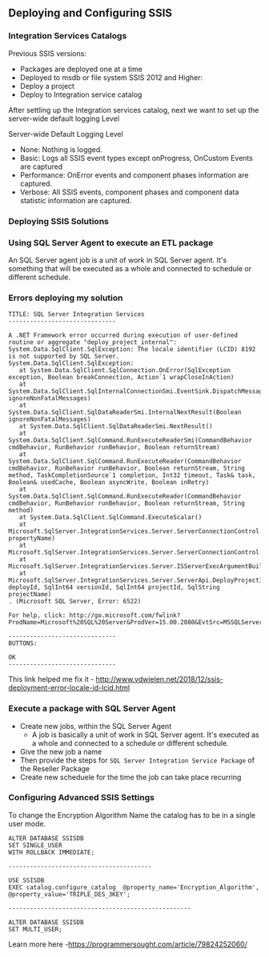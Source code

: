 ## Deploying and Configuring SSIS
### Integration Services Catalogs
Previous SSIS versions:
-   Packages are deployed one at a time
-   Deployed to msdb or file system
SSIS 2012 and Higher:
-   Deploy a project
-   Deploy to Integration service catalog

After settling up the Integration services catalog, next we want to set up the server-wide default logging Level

Server-wide Default Logging Level
-   None: Nothing is logged.
-   Basic: Logs all SSIS event types except onProgress, OnCustom Events are captured
-   Performance: OnError events and component phases information are captured.
-   Verbose: All SSIS events, component phases and component data statistic information are captured.

### Deploying SSIS Solutions

### Using SQL Server Agent to execute an ETL package
An SQL Server agent job is a unit of work in SQL Server agent. It's something that will be executed as a whole and connected to schedule or different schedule.

### Errors deploying my solution

```
TITLE: SQL Server Integration Services
------------------------------

A .NET Framework error occurred during execution of user-defined routine or aggregate "deploy_project_internal": 
System.Data.SqlClient.SqlException: The locale identifier (LCID) 8192 is not supported by SQL Server.
System.Data.SqlClient.SqlException: 
   at System.Data.SqlClient.SqlConnection.OnError(SqlException exception, Boolean breakConnection, Action`1 wrapCloseInAction)
   at System.Data.SqlClient.SqlInternalConnectionSmi.EventSink.DispatchMessages(Boolean ignoreNonFatalMessages)
   at System.Data.SqlClient.SqlDataReaderSmi.InternalNextResult(Boolean ignoreNonFatalMessages)
   at System.Data.SqlClient.SqlDataReaderSmi.NextResult()
   at System.Data.SqlClient.SqlCommand.RunExecuteReaderSmi(CommandBehavior cmdBehavior, RunBehavior runBehavior, Boolean returnStream)
   at System.Data.SqlClient.SqlCommand.RunExecuteReader(CommandBehavior cmdBehavior, RunBehavior runBehavior, Boolean returnStream, String method, TaskCompletionSource`1 completion, Int32 timeout, Task& task, Boolean& usedCache, Boolean asyncWrite, Boolean inRetry)
   at System.Data.SqlClient.SqlCommand.RunExecuteReader(CommandBehavior cmdBehavior, RunBehavior runBehavior, Boolean returnStream, String method)
   at System.Data.SqlClient.SqlCommand.ExecuteScalar()
   at Microsoft.SqlServer.IntegrationServices.Server.ServerConnectionControl.GetServerProperty(String propertyName)
   at Microsoft.SqlServer.IntegrationServices.Server.ServerConnectionControl.GetSchemaVersion()
   at Microsoft.SqlServer.IntegrationServices.Server.ISServerExecArgumentBuilder.ToString()
   at Microsoft.SqlServer.IntegrationServices.Server.ServerApi.DeployProjectInternal(SqlInt64 deployId, SqlInt64 versionId, SqlInt64 projectId, SqlString projectName)
. (Microsoft SQL Server, Error: 6522)

For help, click: http://go.microsoft.com/fwlink?ProdName=Microsoft%20SQL%20Server&ProdVer=15.00.2080&EvtSrc=MSSQLServer&EvtID=6522&LinkId=20476

------------------------------
BUTTONS:

OK
------------------------------

```

This link helped me fix it - http://www.vdwielen.net/2018/12/ssis-deployment-error-locale-id-lcid.html

### Execute a package with SQL Server Agent
-  Create new jobs, within the SQL Server Agent
   -  A job is basically a unit of work in SQL Server agent. It's executed as a whole and connected to a schedule or different schedule. 
-  Give the new job a name
-  Then provide the steps for `SQL Server Integration Service Package`  of the Reseller Package
-  Create new scheduele for the time the job can take place recurring

### Configuring Advanced SSIS Settings
To change the Encryption Algorithm Name the catalog has to be in a single user mode.
```
ALTER DATABASE SSISDB
SET SINGLE_USER
WITH ROLLBACK IMMEDIATE;

----------------------------------------

USE SSISDB 
EXEC catalog.configure_catalog  @property_name='Encryption_Algorithm', @property_value='TRIPLE_DES_3KEY'; 

---------------------------------------------------

ALTER DATABASE SSISDB
SET MULTI_USER;

```
Learn more here -https://programmersought.com/article/79824252060/